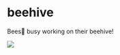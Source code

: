 # beehive
Bees🐝 busy working on their beehive!

![](http://www.clipartpanda.com/clipart_images/picture-of-bee-hive-clipart-3263617)

